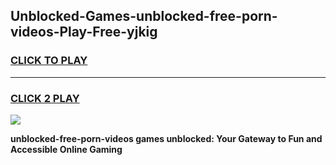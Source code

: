 
## Unblocked-Games-unblocked-free-porn-videos-Play-Free-yjkig
<h3>
<a href="https://premium76.site?title=unblocked-free-porn-videos&ref=20M">CLICK TO PLAY</a></h3>
<hr>

<h3>
<a href="https://premium76.site?title=unblocked-free-porn-videos&ref=20M">CLICK 2 PLAY</a>
  
</h3>

<a href="https://premium76.site?title=unblocked-free-porn-videos&ref=19M"><img src="https://clearcache.store/games.png"></a>


**unblocked-free-porn-videos games unblocked: Your Gateway to Fun and Accessible Online Gaming**
